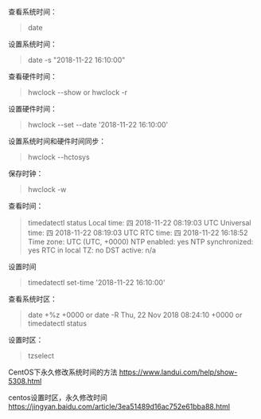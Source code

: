 查看系统时间：
> date

设置系统时间：
> date -s "2018-11-22 16:10:00"

查看硬件时间：
> hwclock --show
or
> hwclock -r

设置硬件时间：
> hwclock --set --date '2018-11-22 16:10:00' 

设置系统时间和硬件时间同步：
> hwclock  --hctosys

保存时钟：
> hwclock -w

查看时间：
> timedatectl status
      Local time: 四 2018-11-22 08:19:03 UTC
  Universal time: 四 2018-11-22 08:19:03 UTC
        RTC time: 四 2018-11-22 16:18:52
       Time zone: UTC (UTC, +0000)
     NTP enabled: yes
NTP synchronized: yes
 RTC in local TZ: no
      DST active: n/a

设置时间
> timedatectl set-time '2018-11-22 16:10:00'

查看系统时区：
> date +%z 
+0000
or
> date -R
Thu, 22 Nov 2018 08:24:10 +0000
or
> timedatectl status

设置时区：
> tzselect




CentOS下永久修改系统时间的方法
https://www.landui.com/help/show-5308.html

centos设置时区，永久修改时间
https://jingyan.baidu.com/article/3ea51489d16ac752e61bba88.html